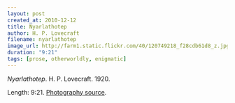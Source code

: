 ```yaml
---
layout: post
created_at: 2010-12-12
title: Nyarlathotep
author: H. P. Lovecraft
filename: nyarlathotep
image_url: http://farm1.static.flickr.com/40/120749218_f28cdb61d8_z.jpg
duration: "9:21"
tags: [prose, otherworldly, enigmatic]
---
```


_Nyarlathotep_.  H. P. Lovecraft.  1920.

Length: 9:21.  [Photography source](http://www.flickr.com/photos/777/120749218/).
